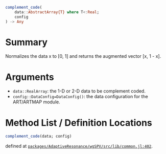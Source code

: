 ```julia
complement_code(
    data::AbstractArray{T} where T<:Real;
    config
) -> Any

```

# Summary

Normalizes the data x to [0, 1] and returns the augmented vector [x, 1 - x].

# Arguments

  * `data::RealArray`: the 1-D or 2-D data to be complement coded.
  * `config::DataConfig=DataConfig()`: the data configuration for the ART/ARTMAP module.

# Method List / Definition Locations

```julia
complement_code(data; config)
```

defined at [`packages/AdaptiveResonance/wgSPV/src/lib/common.jl:402`](file:///home/terasaki/.julia/packages/AdaptiveResonance/wgSPV/src/lib/common.jl).

